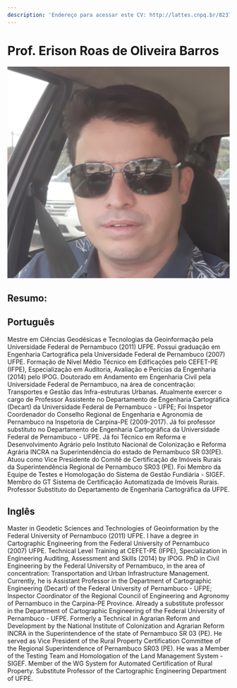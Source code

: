 ```yaml
---
description: 'Endereço para acessar este CV: http://lattes.cnpq.br/8237482217038157'
---
```


# Prof. Erison Roas de Oliveira Barros



![](.gitbook/assets/foto_perfil.jpg)

## Resumo:

## Português

Mestre em Ciências Geodésicas e Tecnologias da Geoinformação pela Universidade Federal de Pernambuco \(2011\) UFPE. Possui graduação em Engenharia Cartográfica pela Universidade Federal de Pernambuco \(2007\) UFPE. Formação de Nível Médio Técnico em Edificações pelo CEFET-PE \(IFPE\), Especialização em Auditoria, Avaliação e Perícias da Engenharia \(2014\) pelo IPOG. Doutorado em Andamento em Engenharia Civil pela Universidade Federal de Pernambuco, na área de concentração: Transportes e Gestão das Infra-estruturas Urbanas. Atualmente exercer o cargo de Professor Assistente no Departamento de Engenharia Cartográfica \(Decart\) da Universidade Federal de Pernambuco - UFPE; Foi Inspetor Coordenador do Conselho Regional de Engenharia e Agronomia de Pernambuco na Inspetoria de Carpina-PE \(2009-2017\). Já foi professor substituto no Departamento de Engenharia Cartográfica da Universidade Federal de Pernambuco - UFPE. Já foi Técnico em Reforma e Desenvolvimento Agrário pelo Instituto Nacional de Colonização e Reforma Agrária INCRA na Superintendência do estado de Pernambuco SR 03\(PE\). Atuou como Vice Presidente do Comitê de Certificação de Imóveis Rurais da Superintendência Regional de Pernambuco SR03 \(PE\). Foi Membro da Equipe de Testes e Homologação do Sistema de Gestão Fundiária - SIGEF. Membro do GT Sistema de Certificação Automatizada de Imóveis Rurais. Professor Substituto do Departamento de Engenharia Cartográfica da UFPE.

## Inglês

Master in Geodetic Sciences and Technologies of Geoinformation by the Federal University of Pernambuco \(2011\) UFPE. I have a degree in Cartographic Engineering from the Federal University of Pernambuco \(2007\) UFPE. Technical Level Training at CEFET-PE \(IFPE\), Specialization in Engineering Auditing, Assessment and Skills \(2014\) by IPOG. PhD in Civil Engineering by the Federal University of Pernambuco, in the area of ​​concentration: Transportation and Urban Infrastructure Management. Currently, he is Assistant Professor in the Department of Cartographic Engineering \(Decart\) of the Federal University of Pernambuco - UFPE; Inspector Coordinator of the Regional Council of Engineering and Agronomy of Pernambuco in the Carpina-PE Province. Already a substitute professor in the Department of Cartographic Engineering of the Federal University of Pernambuco - UFPE. Formerly a Technical in Agrarian Reform and Development by the National Institute of Colonization and Agrarian Reform INCRA in the Superintendence of the state of Pernambuco SR 03 \(PE\). He served as Vice President of the Rural Property Certification Committee of the Regional Superintendence of Pernambuco SR03 \(PE\). He was a Member of the Testing Team and Homologation of the Land Management System - SIGEF. Member of the WG System for Automated Certification of Rural Property. Substitute Professor of the Cartographic Engineering Department of UFPE.

